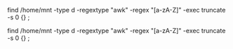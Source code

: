 find /home/mnt -type d -regextype "awk" -regex "[a-zA-Z]" -exec truncate -s 0 {} \;


find /home/mnt -type d -regextype "awk" -regex "[a-zA-Z]" -exec truncate -s 0 {} \;
<!--stackedit_data:
eyJoaXN0b3J5IjpbMTYyMDQzMjM5MCwtMTg3ODA3MjMzNywtMj
A4ODc0NjYxMl19
-->